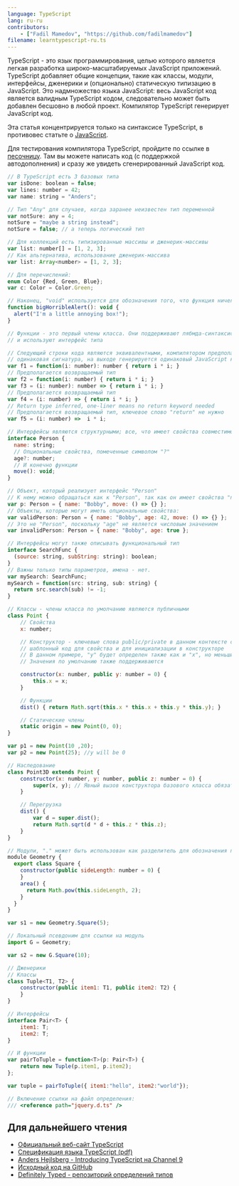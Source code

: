 ```yaml
---
language: TypeScript
lang: ru-ru
contributors:
    - ["Fadil Mamedov", "https://github.com/fadilmamedov"]
filename: learntypescript-ru.ts
---
```


TypeScript - это язык программирования, целью которого является легкая разработка широко-масштабируемых JavaScript приложений.
TypeScript добавляет общие концепции, такие как классы, модули, интерфейсы, дженерики и (опционально) статическую типизацию в JavaScript.
Это надмножество языка JavaScript: весь JavaScript код является валидным TypeScript кодом, следовательно может быть добавлен бесшовно в любой проект. 
Компилятор TypeScript генерирует JavaScript код.

Эта статья концентрируется только на синтаксисе TypeScript, в противовес статьте о [JavaScript](../javascript/).

Для тестирования компилятора TypeScript, пройдите по ссылке в [песочницу](http://www.typescriptlang.org/Playground). 
Там вы можете написать код (с поддержкой автодополнения) и сразу же увидеть сгенерированный JavaScript код.

```js
// В TypeScript есть 3 базовых типа
var isDone: boolean = false;
var lines: number = 42;
var name: string = "Anders";

// Тип "Any" для случаев, когда заранее неизвестен тип переменной
var notSure: any = 4;
notSure = "maybe a string instead";
notSure = false; // а теперь логический тип

// Для коллекций есть типизированные массивы и дженерик-массивы
var list: number[] = [1, 2, 3];
// Как альтернатива, использование дженерик-массива
var list: Array<number> = [1, 2, 3];

// Для перечислений:
enum Color {Red, Green, Blue};
var c: Color = Color.Green;

// Наконец, "void" используется для обозначения того, что функция ничего не возвращает
function bigHorribleAlert(): void {
  alert("I'm a little annoying box!");
}

// Функции - это первый члены класса. Они поддерживают лябмда-синтаксис (=>)
// и используют интерфейс типа

// Следующий строки кода являются эквивалентными, компилятором предполагается
// одинаковая сигнатура, на выходе генерируется одинаковый JavaScript код
var f1 = function(i: number): number { return i * i; }
// Предполагается возвращаемый тип
var f2 = function(i: number) { return i * i; }
var f3 = (i: number): number => { return i * i; }
// Предполагается возвращаемый тип
var f4 = (i: number) => { return i * i; }
// Return type inferred, one-liner means no return keyword needed
// Предполагается возвращаемый тип, ключевое слово "return" не нужно
var f5 = (i: number) =>  i * i;

// Интерфейсы являются структурными; все, что имеет свойства совместимо в интерфейсом
interface Person {
  name: string;
  // Опциональные свойства, помеченные символом "?"
  age?: number;
  // И конечно функции
  move(): void;
}

// Объект, который реализует интерфейс "Person"
// К нему можно обращаться как к "Person", так как он имеет свойства "name" и "move"
var p: Person = { name: "Bobby", move: () => {} };
// Объекты, которые могут иметь опциональные свойства:
var validPerson: Person = { name: "Bobby", age: 42, move: () => {} };
// Это не "Person", поскольку "age" не является числовым значением
var invalidPerson: Person = { name: "Bobby", age: true };

// Интерфейсы могут также описывать функциональный тип
interface SearchFunc {
  (source: string, subString: string): boolean;
}
// Важны только типы параметров, имена - нет.
var mySearch: SearchFunc;
mySearch = function(src: string, sub: string) {
  return src.search(sub) != -1;
}

// Классы - члены класса по умолчанию являются публичными
class Point {
  	// Свойства
    x: number;

    // Конструктор - ключевые слова public/private в данном контексте сгенерируют
    // шаблонный код для свойства и для инициализации в конструкторе
    // В данном примере, "y" будет определен также как и "x", но меньшим количеством кода
    // Значения по умолчанию также поддерживаются

    constructor(x: number, public y: number = 0) {
        this.x = x;
    }

    // Функции
    dist() { return Math.sqrt(this.x * this.x + this.y * this.y); }

    // Статические члены
    static origin = new Point(0, 0);
}

var p1 = new Point(10 ,20);
var p2 = new Point(25); //y will be 0

// Наследование
class Point3D extends Point {
    constructor(x: number, y: number, public z: number = 0) {
        super(x, y); // Явный вызов конструктора базового класса обязателен
    }

    // Перегрузка
    dist() {
        var d = super.dist();
        return Math.sqrt(d * d + this.z * this.z);
    }
}

// Модули, "." может быть использован как разделитель для обозначения подмодулей
module Geometry {
  export class Square {
    constructor(public sideLength: number = 0) {
    }
    area() {
      return Math.pow(this.sideLength, 2);
    }
  }
}

var s1 = new Geometry.Square(5);

// Локальный псевдоним для ссылки на модуль
import G = Geometry;

var s2 = new G.Square(10);

// Дженерики
// Классы
class Tuple<T1, T2> {
    constructor(public item1: T1, public item2: T2) {
    }
}

// Интерфейсы
interface Pair<T> {
    item1: T;
    item2: T;
}

// И функции
var pairToTuple = function<T>(p: Pair<T>) {
    return new Tuple(p.item1, p.item2);
};

var tuple = pairToTuple({ item1:"hello", item2:"world"});

// Включение ссылки на файл определения:
/// <reference path="jquery.d.ts" />

```

## Для дальнейшего чтения
 * [Официальный веб-сайт TypeScript](http://www.typescriptlang.org/)
 * [Спецификация языка TypeScript (pdf)](http://go.microsoft.com/fwlink/?LinkId=267238)
 * [Anders Hejlsberg - Introducing TypeScript на Channel 9](http://channel9.msdn.com/posts/Anders-Hejlsberg-Introducing-TypeScript)
 * [Исходный код на GitHub](https://github.com/Microsoft/TypeScript)
 * [Definitely Typed - репозиторий определений типов](http://definitelytyped.org/)
